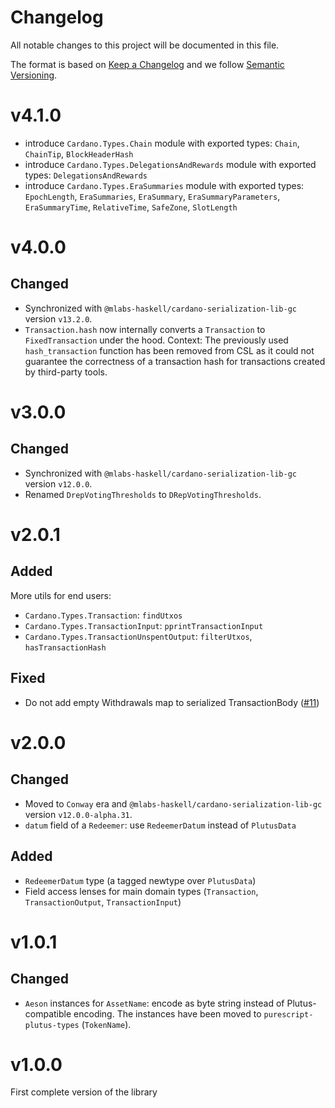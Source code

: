 # Changelog

All notable changes to this project will be documented in this file.

The format is based on [Keep a Changelog](https://keepachangelog.com/en/1.0.0/) and we follow [Semantic Versioning](https://semver.org/spec/v2.0.0.html).

# v4.1.0

- introduce `Cardano.Types.Chain` module with exported types: `Chain`, `ChainTip`, `BlockHeaderHash`
- introduce `Cardano.Types.DelegationsAndRewards` module with exported types: `DelegationsAndRewards`
- introduce `Cardano.Types.EraSummaries` module with exported types: `EpochLength`, `EraSummaries`, `EraSummary`, `EraSummaryParameters`, `EraSummaryTime`, `RelativeTime`, `SafeZone`, `SlotLength`

# v4.0.0

## Changed

- Synchronized with `@mlabs-haskell/cardano-serialization-lib-gc` version `v13.2.0`.
- `Transaction.hash` now internally converts a `Transaction` to `FixedTransaction` under the hood. Context: The previously used `hash_transaction` function has been removed from CSL as it could not guarantee the correctness of a transaction hash for transactions created by third-party tools.

# v3.0.0

## Changed

- Synchronized with `@mlabs-haskell/cardano-serialization-lib-gc` version `v12.0.0`.
- Renamed `DrepVotingThresholds` to `DRepVotingThresholds`. 

# v2.0.1

## Added

More utils for end users:

- `Cardano.Types.Transaction`: `findUtxos`
- `Cardano.Types.TransactionInput`: `pprintTransactionInput`
- `Cardano.Types.TransactionUnspentOutput`: `filterUtxos`, `hasTransactionHash`

## Fixed

- Do not add empty Withdrawals map to serialized TransactionBody ([#11](https://github.com/mlabs-haskell/purescript-cardano-types/pull/11))

# v2.0.0

## Changed

- Moved to `Conway` era and `@mlabs-haskell/cardano-serialization-lib-gc` version `v12.0.0-alpha.31`.
- `datum` field of a `Redeemer`: use `RedeemerDatum` instead of `PlutusData`

## Added

- `RedeemerDatum` type (a tagged newtype over `PlutusData`)
- Field access lenses for main domain types (`Transaction`, `TransactionOutput`, `TransactionInput`)

# v1.0.1

## Changed

- `Aeson` instances for `AssetName`: encode as byte string instead of Plutus-compatible encoding. The instances have been moved to `purescript-plutus-types` (`TokenName`).

# v1.0.0

First complete version of the library
